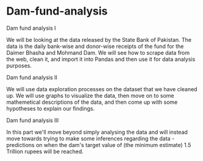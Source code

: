 # Dam-fund-analysis

Dam fund analysis I

We will be looking at the data released by the State Bank of Pakistan. The data is the daily bank-wise and donor-wise receipts of the fund for the Daimer Bhasha and Mohmand Dam.
We will see how to scrape data from the web, clean it, and import it into Pandas and then use it for data analysis purposes.

Dam fund analysis II

We will use  data exploration processes on the dataset that we have cleaned up.
We will use  graphs to visualize the data, then move on to some mathemetical descriptions of the data, and then come up with some hypotheses to explain our findings.

Dam fund analysis III

In this part we'll move beyond simply analysing the data and will instead move towards trying to make some inferences regarding the data - predictions on when the dam's target value of (the minimum estimate) 1.5 Trillion rupees will be reached.

